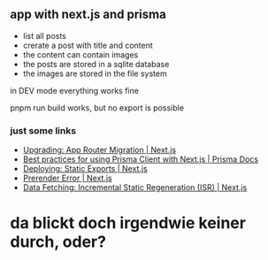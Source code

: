 ## app with next.js and prisma

- list all posts
- crerate a post with title and content
- the content can contain images
- the posts are stored in a sqlite database
- the images are stored in the file system

in DEV mode everything works fine


pnpm run build works, but no export is possible



### just some links
- [Upgrading: App Router Migration | Next.js](https://nextjs.org/docs/app/building-your-application/upgrading/app-router-migration#step-6-migrating-data-fetching-methods)
- [Best practices for using Prisma Client with Next.js | Prisma Docs](https://www.prisma.io/docs/orm/more/help-and-troubleshooting/help-articles/nextjs-prisma-client-dev-practices)
- [Deploying: Static Exports | Next.js](https://nextjs.org/docs/app/building-your-application/deploying/static-exports)
- [Prerender Error | Next.js](https://nextjs.org/docs/messages/prerender-error)
- [Data Fetching: Incremental Static Regeneration (ISR) | Next.js](https://nextjs.org/docs/pages/building-your-application/data-fetching/incremental-static-regeneration)



# da blickt doch irgendwie keiner durch, oder?
